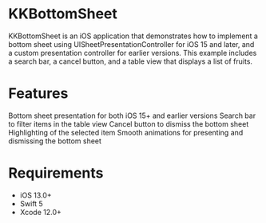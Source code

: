 # KKBottomSheet

KKBottomSheet is an iOS application that demonstrates how to implement a bottom sheet using UISheetPresentationController for iOS 15 and later, and a custom presentation controller for earlier versions. This example includes a search bar, a cancel button, and a table view that displays a list of fruits.

# Features
Bottom sheet presentation for both iOS 15+ and earlier versions
Search bar to filter items in the table view
Cancel button to dismiss the bottom sheet
Highlighting of the selected item
Smooth animations for presenting and dismissing the bottom sheet

# Requirements
- iOS 13.0+ 
- Swift 5
- Xcode 12.0+
